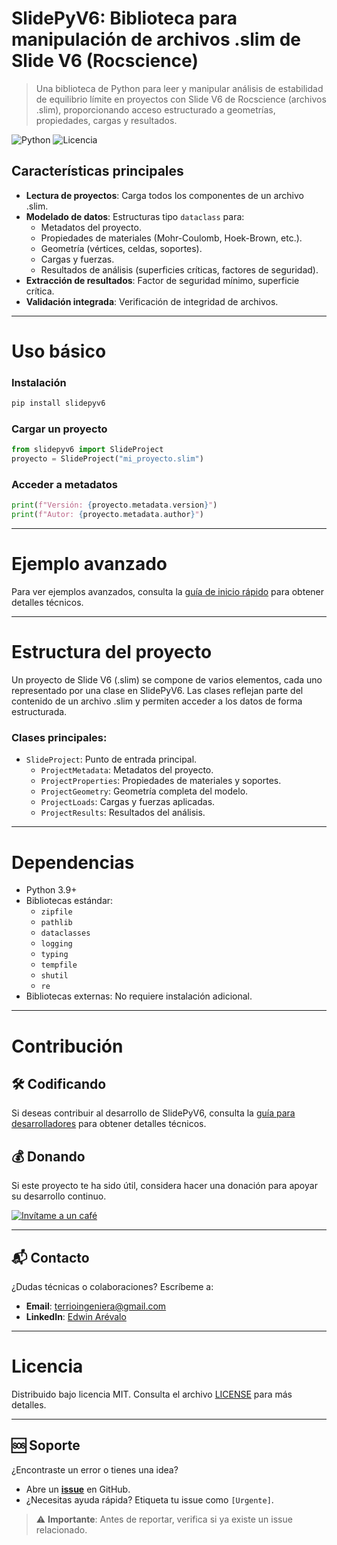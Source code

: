 # SlidePyV6: Biblioteca para manipulación de archivos .slim de Slide V6 (Rocscience)

> Una biblioteca de Python para leer y manipular análisis de estabilidad de equilibrio límite en proyectos con Slide V6 de Rocscience (archivos .slim), proporcionando acceso estructurado a geometrías, propiedades, cargas y resultados.
>

![Python](https://img.shields.io/badge/Python-3.9%2B-blue)
![Licencia](https://img.shields.io/badge/Licencia-MIT-green)

## Características principales
- **Lectura de proyectos**: Carga todos los componentes de un archivo .slim.
- **Modelado de datos**: Estructuras tipo `dataclass` para:
  - Metadatos del proyecto.
  - Propiedades de materiales (Mohr-Coulomb, Hoek-Brown, etc.).
  - Geometría (vértices, celdas, soportes).
  - Cargas y fuerzas.
  - Resultados de análisis (superficies críticas, factores de seguridad).
- **Extracción de resultados**: Factor de seguridad mínimo, superficie crítica.
- **Validación integrada**: Verificación de integridad de archivos.

-----------------------

# Uso básico

### Instalación
```bash
pip install slidepyv6
```

### Cargar un proyecto
```python
from slidepyv6 import SlideProject
proyecto = SlideProject("mi_proyecto.slim")
```

### Acceder a metadatos
```python
print(f"Versión: {proyecto.metadata.version}")
print(f"Autor: {proyecto.metadata.author}")
```

-----------------------

# Ejemplo avanzado
Para ver ejemplos avanzados, consulta la [guía de inicio rápido](./docs/quickstart.md) para obtener detalles técnicos.

-----------------------

# Estructura del proyecto
Un proyecto de Slide V6 (.slim) se compone de varios elementos, cada uno representado por una clase en SlidePyV6. 
Las clases reflejan parte del contenido de un archivo .slim y permiten acceder a los datos de forma estructurada.

### Clases principales:
- `SlideProject`: Punto de entrada principal.
  - `ProjectMetadata`: Metadatos del proyecto.
  - `ProjectProperties`: Propiedades de materiales y soportes.
  - `ProjectGeometry`: Geometría completa del modelo.
  - `ProjectLoads`: Cargas y fuerzas aplicadas.
  - `ProjectResults`: Resultados del análisis.

-----------------------

# Dependencias
- Python 3.9+
- Bibliotecas estándar:
    - `zipfile`
    - `pathlib`
    - `dataclasses`
    - `logging`
    - `typing`
    - `tempfile`
    - `shutil`
    - `re`
- Bibliotecas externas: No requiere instalación adicional.

-----------------------

# Contribución

## 🛠️ Codificando
Si deseas contribuir al desarrollo de SlidePyV6, consulta la [guía para desarrolladores](./docs/developer.md) para obtener detalles técnicos.

## 💰 Donando
Si este proyecto te ha sido útil, considera hacer una donación para apoyar su desarrollo continuo.

[![Invítame a un café](https://img.shields.io/badge/Buy_me_a_coffee-donate-orange.svg)](https://buymeacoffee.com/edwinarevau)

-----------------------

## 📬 Contacto
¿Dudas técnicas o colaboraciones? Escríbeme a:
- **Email**: [terrioingeniera@gmail.com](mailto:terrioingeniera@gmail.com)
- **LinkedIn**: [Edwin Arévalo](https://www.linkedin.com/in/edwin-j-arevalo/)

-----------------------

# Licencia
Distribuido bajo licencia MIT. Consulta el archivo [LICENSE](/LICENSE) para más detalles.

-----------------------

## 🆘 Soporte  
¿Encontraste un error o tienes una idea?  
- Abre un **[issue](https://github.com/edwinar13/SlidePyV6-Library/issues)** en GitHub.  
- ¿Necesitas ayuda rápida? Etiqueta tu issue como `[Urgente]`.  

> ⚠️ **Importante**: Antes de reportar, verifica si ya existe un issue relacionado.
